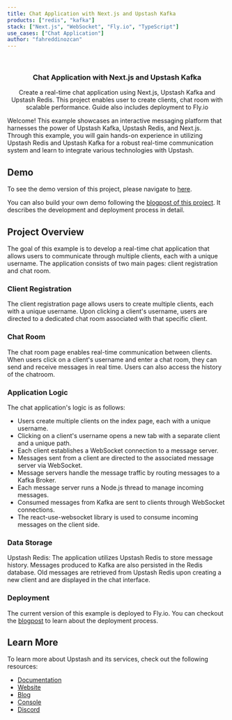 ```yaml
---
title: Chat Application with Next.js and Upstash Kafka
products: ["redis", "kafka"]
stack: ["Next.js", "WebSocket", "Fly.io", "TypeScript"]
use_cases: ["Chat Application"]
author: "fahreddinozcan"
---
```


<br />
<div align="center">

  <h3 align="center">Chat Application with Next.js and Upstash Kafka</h3>

  <p align="center">
    Create a real-time chat application using Next.js, Upstash Kafka and Upstash Redis. This project enables user to create clients, chat room with scalable performance. Guide also includes deployment to Fly.io
  </p>
</div>

Welcome! This example showcases an interactive messaging platform that harnesses the power of Upstash Kafka, Upstash Redis, and Next.js. Through this example, you will gain hands-on experience in utilizing Upstash Redis and Upstash Kafka for a robust real-time communication system and learn to integrate various technologies with Upstash.

## Demo

To see the demo version of this project, please navigate to [here](https://next-message.fly.dev/).

You can also build your own demo following the [blogpost of this project](upstash.com/blog/author/fahreddin/next-chatapp-with-kafka). It describes the development and deployment process in detail.

## Project Overview

The goal of this example is to develop a real-time chat application that allows users to communicate through multiple clients, each with a unique username. The application consists of two main pages: client registration and chat room.

### Client Registration

The client registration page allows users to create multiple clients, each with a unique username. Upon clicking a client's username, users are directed to a dedicated chat room associated with that specific client.

### Chat Room

The chat room page enables real-time communication between clients. When users click on a client's username and enter a chat room, they can send and receive messages in real time. Users can also access the history of the chatroom.

### Application Logic

The chat application's logic is as follows:

-   Users create multiple clients on the index page, each with a unique username.
-   Clicking on a client's username opens a new tab with a separate client and a unique path.
-   Each client establishes a WebSocket connection to a message server.
-   Messages sent from a client are directed to the associated message server via WebSocket.
-   Message servers handle the message traffic by routing messages to a Kafka Broker.
-   Each message server runs a Node.js thread to manage incoming messages.
-   Consumed messages from Kafka are sent to clients through WebSocket connections.
-   The react-use-websocket library is used to consume incoming messages on the client side.

### Data Storage

Upstash Redis: The application utilizes Upstash Redis to store message history. Messages produced to Kafka are also persisted in the Redis database. Old messages are retrieved from Upstash Redis upon creating a new client and are displayed in the chat interface.

### Deployment

The current version of this example is deployed to Fly.io. You can checkout the [blogpost](upstash.com/blog/author/fahreddin/next-chatapp-with-kafka) to learn about the deployment process.

## Learn More

To learn more about Upstash and its services, check out the following resources:

-   [Documentation](https://docs.upstash.com)
-   [Website](https://upstash.com)
-   [Blog](https://upstash.com/blog)
-   [Console](https://console.upstash.com)
-   [Discord](https://upstash.com/discord)
